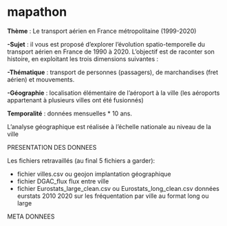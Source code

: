 # mapathon

**Thème** : Le transport aérien en France métropolitaine (1999-2020)

**-Sujet** : il vous est proposé d’explorer l’évolution spatio-temporelle du transport aérien en France de 1990 à 2020. L’objectif est de raconter son histoire, en exploitant les trois dimensions suivantes : 

**-Thématique** : transport de personnes (passagers), de marchandises (fret aérien) et mouvements.

**-Géographie** : localisation élémentaire de l’aéroport à la ville (les aéroports appartenant à plusieurs villes ont été fusionnés)

**Temporalité** : données mensuelles * 10 ans.

L’analyse géographique est réalisée à l’échelle nationale au niveau de la ville

PRESENTATION DES DONNEES

Les fichiers retravaillés (au final 5 fichiers a garder):
- fichier villes.csv ou geojon implantation géographique
- fichier DGAC_flux flux entre ville
- fichier Eurostats_large_clean.csv ou Eurostats_long_clean.csv données eurstats 2010 2020 sur les fréquentation par ville au format long ou large	

META DONNEES


